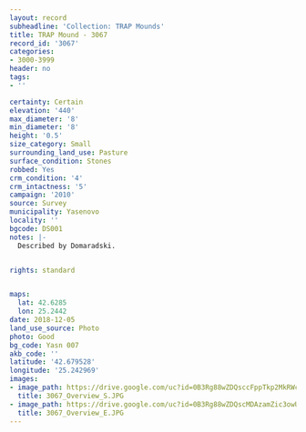 ```yaml
---
layout: record
subheadline: 'Collection: TRAP Mounds'
title: TRAP Mound - 3067
record_id: '3067'
categories:
- 3000-3999
header: no
tags:
- ''

certainty: Certain
elevation: '440'
max_diameter: '8'
min_diameter: '8'
height: '0.5'
size_category: Small
surrounding_land_use: Pasture
surface_condition: Stones
robbed: Yes
crm_condition: '4'
crm_intactness: '5'
campaign: '2010'
source: Survey
municipality: Yasenovo
locality: ''
bgcode: DS001
notes: |-
  Described by Domaradski.


rights: standard


maps:
  lat: 42.6285
  lon: 25.2442
date: 2018-12-05
land_use_source: Photo
photo: Good
bg_code: Yasn 007
akb_code: ''
latitude: '42.679528'
longitude: '25.242969'
images:
- image_path: https://drive.google.com/uc?id=0B3Rg88wZDQsccFppTkp2MkRWc3c
  title: 3067_Overview_S.JPG
- image_path: https://drive.google.com/uc?id=0B3Rg88wZDQscMDAzamZic3owUjA
  title: 3067_Overview_E.JPG
---
```

